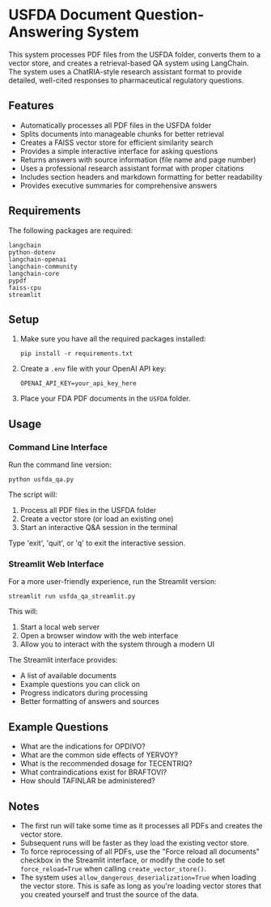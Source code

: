 # USFDA Document Question-Answering System

This system processes PDF files from the USFDA folder, converts them to a vector store, and creates a retrieval-based QA system using LangChain. The system uses a ChatRIA-style research assistant format to provide detailed, well-cited responses to pharmaceutical regulatory questions.

## Features

- Automatically processes all PDF files in the USFDA folder
- Splits documents into manageable chunks for better retrieval
- Creates a FAISS vector store for efficient similarity search
- Provides a simple interactive interface for asking questions
- Returns answers with source information (file name and page number)
- Uses a professional research assistant format with proper citations
- Includes section headers and markdown formatting for better readability
- Provides executive summaries for comprehensive answers

## Requirements

The following packages are required:
```
langchain
python-dotenv
langchain-openai
langchain-community
langchain-core
pypdf
faiss-cpu
streamlit
```

## Setup

1. Make sure you have all the required packages installed:
   ```
   pip install -r requirements.txt
   ```

2. Create a `.env` file with your OpenAI API key:
   ```
   OPENAI_API_KEY=your_api_key_here
   ```

3. Place your FDA PDF documents in the `USFDA` folder.

## Usage

### Command Line Interface

Run the command line version:
```
python usfda_qa.py
```

The script will:
1. Process all PDF files in the USFDA folder
2. Create a vector store (or load an existing one)
3. Start an interactive Q&A session in the terminal

Type 'exit', 'quit', or 'q' to exit the interactive session.

### Streamlit Web Interface

For a more user-friendly experience, run the Streamlit version:
```
streamlit run usfda_qa_streamlit.py
```

This will:
1. Start a local web server
2. Open a browser window with the web interface
3. Allow you to interact with the system through a modern UI

The Streamlit interface provides:
- A list of available documents
- Example questions you can click on
- Progress indicators during processing
- Better formatting of answers and sources

## Example Questions

- What are the indications for OPDIVO?
- What are the common side effects of YERVOY?
- What is the recommended dosage for TECENTRIQ?
- What contraindications exist for BRAFTOVI?
- How should TAFINLAR be administered?

## Notes

- The first run will take some time as it processes all PDFs and creates the vector store.
- Subsequent runs will be faster as they load the existing vector store.
- To force reprocessing of all PDFs, use the "Force reload all documents" checkbox in the Streamlit interface, or modify the code to set `force_reload=True` when calling `create_vector_store()`.
- The system uses `allow_dangerous_deserialization=True` when loading the vector store. This is safe as long as you're loading vector stores that you created yourself and trust the source of the data.